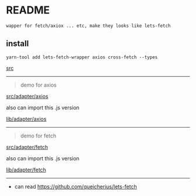 # README

    wapper for fetch/axiox ... etc, make they looks like lets-fetch

## install

```
yarn-tool add lets-fetch-wrapper axios cross-fetch --types
```

[src](src)

---

> demo for axios

[src/adapter/axios](src/adapter/axios)

also can import this .js version

[lib/adapter/axios](lib/adapter/axios)

---

> demo for fetch

[src/adapter/fetch](src/adapter/axios)

also can import this .js version

[lib/adapter/fetch](lib/adapter/fetch)


---

- can read https://github.com/queicherius/lets-fetch